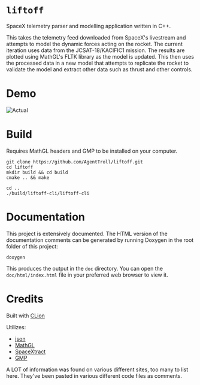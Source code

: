 # `liftoff`

SpaceX telemetry parser and modelling application written
in C++.

This takes the telemetry feed downloaded from SpaceX's
livestream and attempts to model the dynamic forces acting
on the rocket. The current iteration uses data from the
JCSAT-18/KACIFIC1 mission. The results are plotted using
MathGL's FLTK library as the model is updated. This then
uses the processed data in a new model that attempts to
replicate the rocket to validate the model and extract
other data such as thrust and other controls.

# Demo

![Actual](https://i.postimg.cc/sx5NzD13/Screen-Shot-2020-12-20-at-8-53-25-PM.png)

# Build

Requires MathGL headers and GMP to be installed on your
computer.

``` shell
git clone https://github.com/AgentTroll/liftoff.git
cd liftoff
mkdir build && cd build
cmake .. && make

cd ..
./build/liftoff-cli/liftoff-cli
```

# Documentation

This project is extensively documented. The HTML version of
the documentation comments can be generated by running
Doxygen in the root folder of this project:

``` shell
doxygen
```

This produces the output in the `doc` directory. You can
open the `doc/html/index.html` file in your preferred web
browser to view it.

# Credits

Built with [CLion](https://www.jetbrains.com/clion/)

Utilizes:

  * [json](https://github.com/nlohmann/json)
  * [MathGL](http://mathgl.sourceforge.net/)
  * [SpaceXtract](https://github.com/shahar603/SpaceXtract)
  * [GMP](https://gmplib.org/)

A LOT of information was found on various different sites,
too many to list here. They've been pasted in various
different code files as comments.
